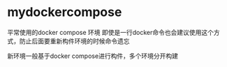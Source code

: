 # mydockercompose
平常使用的docker compose 环境
即使是一行docker命令也会建议使用这个方式，防止后面要重新构件环境的时候命令遗忘

新环境一般基于docker compose进行构件，多个环境分开构建
